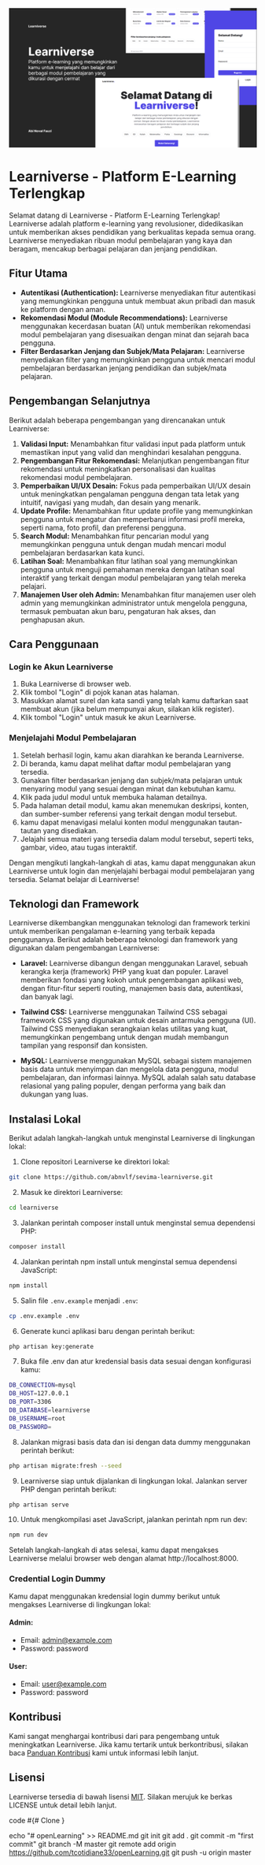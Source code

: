 <img src="./public/preview.png" alt="Learniverse Preview">

# Learniverse - Platform E-Learning Terlengkap

Selamat datang di Learniverse - Platform E-Learning Terlengkap! Learniverse adalah platform e-learning yang revolusioner, didedikasikan untuk memberikan akses pendidikan yang berkualitas kepada semua orang. Learniverse menyediakan ribuan modul pembelajaran yang kaya dan beragam, mencakup berbagai pelajaran dan jenjang pendidikan.

## Fitur Utama

-   **Autentikasi (Authentication):** Learniverse menyediakan fitur autentikasi yang memungkinkan pengguna untuk membuat akun pribadi dan masuk ke platform dengan aman.
-   **Rekomendasi Modul (Module Recommendations):** Learniverse menggunakan kecerdasan buatan (AI) untuk memberikan rekomendasi modul pembelajaran yang disesuaikan dengan minat dan sejarah baca pengguna.
-   **Filter Berdasarkan Jenjang dan Subjek/Mata Pelajaran:** Learniverse menyediakan filter yang memungkinkan pengguna untuk mencari modul pembelajaran berdasarkan jenjang pendidikan dan subjek/mata pelajaran.

## Pengembangan Selanjutnya

Berikut adalah beberapa pengembangan yang direncanakan untuk Learniverse:

1. **Validasi Input:** Menambahkan fitur validasi input pada platform untuk memastikan input yang valid dan menghindari kesalahan pengguna.
2. **Pengembangan Fitur Rekomendasi:** Melanjutkan pengembangan fitur rekomendasi untuk meningkatkan personalisasi dan kualitas rekomendasi modul pembelajaran.
3. **Pemperbaikan UI/UX Desain:** Fokus pada pemperbaikan UI/UX desain untuk meningkatkan pengalaman pengguna dengan tata letak yang intuitif, navigasi yang mudah, dan desain yang menarik.
4. **Update Profile:** Menambahkan fitur update profile yang memungkinkan pengguna untuk mengatur dan memperbarui informasi profil mereka, seperti nama, foto profil, dan preferensi pengguna.
5. **Search Modul:** Menambahkan fitur pencarian modul yang memungkinkan pengguna untuk dengan mudah mencari modul pembelajaran berdasarkan kata kunci.
6. **Latihan Soal:** Menambahkan fitur latihan soal yang memungkinkan pengguna untuk menguji pemahaman mereka dengan latihan soal interaktif yang terkait dengan modul pembelajaran yang telah mereka pelajari.
7. **Manajemen User oleh Admin:** Menambahkan fitur manajemen user oleh admin yang memungkinkan administrator untuk mengelola pengguna, termasuk pembuatan akun baru, pengaturan hak akses, dan penghapusan akun.

## Cara Penggunaan

### Login ke Akun Learniverse

1. Buka Learniverse di browser web.
2. Klik tombol "Login" di pojok kanan atas halaman.
3. Masukkan alamat surel dan kata sandi yang telah kamu daftarkan saat membuat akun (jika belum mempunyai akun, silakan klik register).
4. Klik tombol "Login" untuk masuk ke akun Learniverse.

### Menjelajahi Modul Pembelajaran

1. Setelah berhasil login, kamu akan diarahkan ke beranda Learniverse.
2. Di beranda, kamu dapat melihat daftar modul pembelajaran yang tersedia.
3. Gunakan filter berdasarkan jenjang dan subjek/mata pelajaran untuk menyaring modul yang sesuai dengan minat dan kebutuhan kamu.
4. Klik pada judul modul untuk membuka halaman detailnya.
5. Pada halaman detail modul, kamu akan menemukan deskripsi, konten, dan sumber-sumber referensi yang terkait dengan modul tersebut.
6. kamu dapat menavigasi melalui konten modul menggunakan tautan-tautan yang disediakan.
7. Jelajahi semua materi yang tersedia dalam modul tersebut, seperti teks, gambar, video, atau tugas interaktif.

Dengan mengikuti langkah-langkah di atas, kamu dapat menggunakan akun Learniverse untuk login dan menjelajahi berbagai modul pembelajaran yang tersedia. Selamat belajar di Learniverse!

## Teknologi dan Framework

Learniverse dikembangkan menggunakan teknologi dan framework terkini untuk memberikan pengalaman e-learning yang terbaik kepada penggunanya. Berikut adalah beberapa teknologi dan framework yang digunakan dalam pengembangan Learniverse:

-   **Laravel:** Learniverse dibangun dengan menggunakan Laravel, sebuah kerangka kerja (framework) PHP yang kuat dan populer. Laravel memberikan fondasi yang kokoh untuk pengembangan aplikasi web, dengan fitur-fitur seperti routing, manajemen basis data, autentikasi, dan banyak lagi.

-   **Tailwind CSS:** Learniverse menggunakan Tailwind CSS sebagai framework CSS yang digunakan untuk desain antarmuka pengguna (UI). Tailwind CSS menyediakan serangkaian kelas utilitas yang kuat, memungkinkan pengembang untuk dengan mudah membangun tampilan yang responsif dan konsisten.

-   **MySQL:** Learniverse menggunakan MySQL sebagai sistem manajemen basis data untuk menyimpan dan mengelola data pengguna, modul pembelajaran, dan informasi lainnya. MySQL adalah salah satu database relasional yang paling populer, dengan performa yang baik dan dukungan yang luas.

## Instalasi Lokal

Berikut adalah langkah-langkah untuk menginstal Learniverse di lingkungan lokal:

1. Clone repositori Learniverse ke direktori lokal:

```bash
git clone https://github.com/abnvlf/sevima-learniverse.git
```

2. Masuk ke direktori Learniverse:

```bash
cd learniverse
```

3. Jalankan perintah composer install untuk menginstal semua dependensi PHP:

```bash
composer install
```

4. Jalankan perintah npm install untuk menginstal semua dependensi JavaScript:

```bash
npm install
```

5. Salin file `.env.example` menjadi `.env`:

```bash
cp .env.example .env
```

6. Generate kunci aplikasi baru dengan perintah berikut:

```bash
php artisan key:generate
```

7. Buka file .env dan atur kredensial basis data sesuai dengan konfigurasi kamu:

```bash
DB_CONNECTION=mysql
DB_HOST=127.0.0.1
DB_PORT=3306
DB_DATABASE=learniverse
DB_USERNAME=root
DB_PASSWORD=
```

8. Jalankan migrasi basis data dan isi dengan data dummy menggunakan perintah berikut:

```bash
php artisan migrate:fresh --seed
```

9. Learniverse siap untuk dijalankan di lingkungan lokal. Jalankan server PHP dengan perintah berikut:

```bash
php artisan serve
```

10. Untuk mengkompilasi aset JavaScript, jalankan perintah npm run dev:

```bash
npm run dev
```

Setelah langkah-langkah di atas selesai, kamu dapat mengakses Learniverse melalui browser web dengan alamat http://localhost:8000.

### Credential Login Dummy

Kamu dapat menggunakan kredensial login dummy berikut untuk mengakses Learniverse di lingkungan lokal:

#### Admin:

-   Email: admin@example.com
-   Password: password

#### User:

-   Email: user@example.com
-   Password: password

## Kontribusi

Kami sangat menghargai kontribusi dari para pengembang untuk meningkatkan Learniverse. Jika kamu tertarik untuk berkontribusi, silakan baca [Panduan Kontribusi](CONTRIBUTING.md) kami untuk informasi lebih lanjut.

## Lisensi

Learniverse tersedia di bawah lisensi [MIT](LICENSE). Silakan merujuk ke berkas LICENSE untuk detail lebih lanjut.


code 
#{# Clone }

echo "# openLearning" >> README.md
git init
git add .
git commit -m "first commit"
git branch -M master
git remote add origin https://github.com/tcotidiane33/openLearning.git
git push -u origin master
